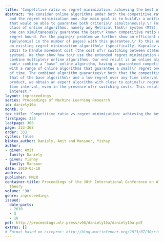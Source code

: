 ```yaml
---
title: 'Competitive ratio vs regret minimization: achieving the best of both worlds'
abstract: "We consider online algorithms under both the competitive ratio\r criteria
  and the regret minimization one. Our main goal is to build\r a unified methodology
  that would be able to guarantee both criteria\r simultaneously.\r For a general
  class of online algorithms, namely any Metrical Task\r System (MTS), we show that
  one can simultaneously guarantee the best\r known competitive ratio and a natural
  regret bound. For the paging\r problem we further show an efficient online algorithm
  (polynomial in the number of pages) with this guarantee.\r To this end, we extend
  an existing regret minimization algorithm\r (specifically, Kapralov and Panigrahy
  2011) to handle movement cost (the cost of\r switching between states of the online
  system). We then show how to\r use the extended regret minimization algorithm to
  combine multiple\r online algorithms. Our end result is an online algorithm that
  can\r combine a “base” online algorithm, having a guaranteed competitive\r ratio,
  with a range of online algorithms that guarantee a small\r regret over any interval
  of time. The combined algorithm guarantees\r both that the competitive ratio matches
  that of the base algorithm\r and a low regret over any time interval.\r As a by
  product, we obtain an expert algorithm with close to optimal\r regret bound on every
  time interval, even in the presence of\r switching costs. This result is of independent
  interest."
layout: inproceedings
series: Proceedings of Machine Learning Research
id: daniely10a
month: 0
tex_title: 'Competitive ratio vs regret minimization: achieving the best of both worlds'
firstpage: 333
lastpage: 368
page: 333-368
order: 333
cycles: false
bibtex_author: Daniely, Amit and Mansour, Yishay
author:
- given: Amit
  family: Daniely
- given: Yishay
  family: Mansour
date: 2010-03-10
address: 
publisher: PMLR
container-title: Proceedings of the 30th International Conference on Algorithmic Learning
  Theory
volume: '98'
genre: inproceedings
issued:
  date-parts:
  - 2010
  - 3
  - 10
pdf: http://proceedings.mlr.press/v98/daniely10a/daniely10a.pdf
extras: []
# Format based on citeproc: http://blog.martinfenner.org/2013/07/30/citeproc-yaml-for-bibliographies/
---
```

